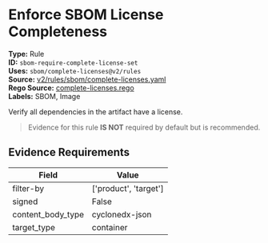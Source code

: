 # Enforce SBOM License Completeness  
**Type:** Rule  
**ID:** `sbom-require-complete-license-set`  
**Uses:** `sbom/complete-licenses@v2/rules`  
**Source:** [v2/rules/sbom/complete-licenses.yaml](https://github.com/scribe-public/sample-policies/v2/rules/sbom/complete-licenses.yaml)  
**Rego Source:** [complete-licenses.rego](https://github.com/scribe-public/sample-policies/v2/rules/sbom/complete-licenses.rego)  
**Labels:** SBOM, Image  

Verify all dependencies in the artifact have a license.

> Evidence for this rule **IS NOT** required by default but is recommended.


## Evidence Requirements  
| Field | Value |
|-------|-------|
| filter-by | ['product', 'target'] |
| signed | False |
| content_body_type | cyclonedx-json |
| target_type | container |

